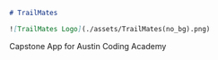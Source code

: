 ```markdown
# TrailMates

![TrailMates Logo](./assets/TrailMates(no_bg).png)
```

Capstone App for Austin Coding Academy 